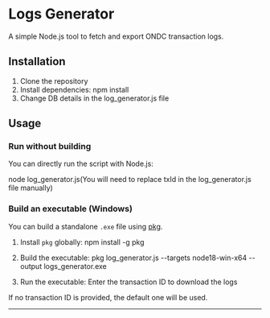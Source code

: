 # Logs Generator

A simple Node.js tool to fetch and export ONDC transaction logs.

## Installation

1. Clone the repository
2. Install dependencies:
   npm install
3. Change DB details in the log_generator.js file

## Usage

### Run without building

You can directly run the script with Node.js:

node log_generator.js(You will need to replace txId in the log_generator.js file manually)

### Build an executable (Windows)

You can build a standalone `.exe` file using [pkg](https://www.npmjs.com/package/pkg).

1. Install `pkg` globally:
   npm install -g pkg

2. Build the executable:
   pkg log_generator.js --targets node18-win-x64 --output logs_generator.exe

3. Run the executable:
   Enter the transaction ID to download the logs

If no transaction ID is provided, the default one will be used.

---
